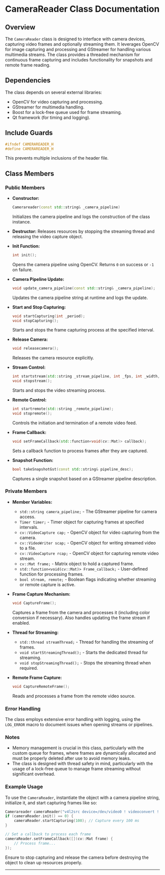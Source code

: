 # CameraReader Class Documentation

## Overview
The `CameraReader` class is designed to interface with camera devices, capturing video frames and optionally streaming them. It leverages OpenCV for image capturing and processing and GStreamer for handling various multimedia streams. The class provides a threaded mechanism for continuous frame capturing and includes functionality for snapshots and remote frame reading.

## Dependencies
The class depends on several external libraries:
- OpenCV for video capturing and processing.
- GStreamer for multimedia handling.
- Boost for a lock-free queue used for frame streaming.
- Qt framework (for timing and logging).

## Include Guards
```cpp
#ifndef CAMERAREADER_H
#define CAMERAREADER_H
```
This prevents multiple inclusions of the header file.

## Class Members

### Public Members
- **Constructor:** 
  ```cpp
  Camerareader(const std::string& _camera_pipeline)
  ```
  Initializes the camera pipeline and logs the construction of the class instance.

- **Destructor:**
  Releases resources by stopping the streaming thread and releasing the video capture object.

- **Init Function:**
  ```cpp
  int init();
  ```
  Opens the camera pipeline using OpenCV. Returns `0` on success or `-1` on failure.

- **Camera Pipeline Update:**
  ```cpp
  void update_camera_pipeline(const std::string& _camera_pipeline);
  ```
  Updates the camera pipeline string at runtime and logs the update.

- **Start and Stop Capturing:** 
  ```cpp
  void startCapturing(int _period);
  void stopCapturing();
  ```
  Starts and stops the frame capturing process at the specified interval.

- **Release Camera:**
  ```cpp
  void releasecamera();
  ```
  Releases the camera resource explicitly.

- **Stream Control:**
  ```cpp
  int startstream(std::string _stream_pipeline, int _fps, int _width, int _height);
  void stopstream();
  ```
  Starts and stops the video streaming process.

- **Remote Control:**
  ```cpp
  int startremote(std::string _remote_pipeline);
  void stopremote();
  ```
  Controls the initiation and termination of a remote video feed.

- **Frame Callback:**
  ```cpp
  void setFrameCallback(std::function<void(cv::Mat)> callback);
  ```
  Sets a callback function to process frames after they are captured.

- **Snapshot Function:**
  ```cpp
  bool takeSnapshotGst(const std::string& pipeline_desc);
  ```
  Captures a single snapshot based on a GStreamer pipeline description.

### Private Members
- **Member Variables:**
  - `std::string camera_pipeline;` - The GStreamer pipeline for camera access.
  - `Timer timer;` - Timer object for capturing frames at specified intervals.
  - `cv::VideoCapture cap;` - OpenCV object for video capturing from the camera.
  - `cv::VideoWriter scap;` - OpenCV object for writing streamed video to a file.
  - `cv::VideoCapture rcap;` - OpenCV object for capturing remote video stream.
  - `cv::Mat frame;` - Matrix object to hold a captured frame.
  - `std::function<void(cv::Mat)> Frame_callback;` - User-defined function for processing frames.
  - `bool stream, remote;` - Boolean flags indicating whether streaming or remote capture is active.

- **Frame Capture Mechanism:**
  ```cpp
  void CaptureFrame();
  ```
  Captures a frame from the camera and processes it (including color conversion if necessary). Also handles updating the frame stream if enabled.

- **Thread for Streaming:**
  - `std::thread streamThread;` - Thread for handling the streaming of frames.
  - `void startStreamingThread();` - Starts the dedicated thread for streaming.
  - `void stopStreamingThread();` - Stops the streaming thread when required.

- **Remote Frame Capture:**
  ```cpp
  void CaptureRemoteFrame();
  ```
  Reads and processes a frame from the remote video source.

### Error Handling
The class employs extensive error handling with logging, using the `LOG_ERROR` macro to document issues when opening streams or pipelines.

### Notes
- Memory management is crucial in this class, particularly with the custom queue for frames, where frames are dynamically allocated and must be properly deleted after use to avoid memory leaks.
- The class is designed with thread safety in mind, particularly with the usage of a lock-free queue to manage frame streaming without significant overhead.

### Example Usage
To use the `CameraReader`, instantiate the object with a camera pipeline string, initialize it, and start capturing frames like so:
```cpp
Camerareader cameraReader("v4l2src device=/dev/video0 ! videoconvert ! appsink");
if (cameraReader.init() == 0) {
    cameraReader.startCapturing(100); // Capture every 100 ms
}

// Set a callback to process each frame
cameraReader.setFrameCallback([](cv::Mat frame) {
    // Process frame...
});
```

Ensure to stop capturing and release the camera before destroying the object to clean up resources properly.

---
